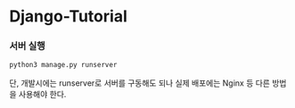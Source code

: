 # Django-Tutorial

### 서버 실행
```python
python3 manage.py runserver
```
단, 개발시에는 runserver로 서버를 구동해도 되나 실제 배포에는 Nginx 등 다른 방법을 사용해야 한다. 